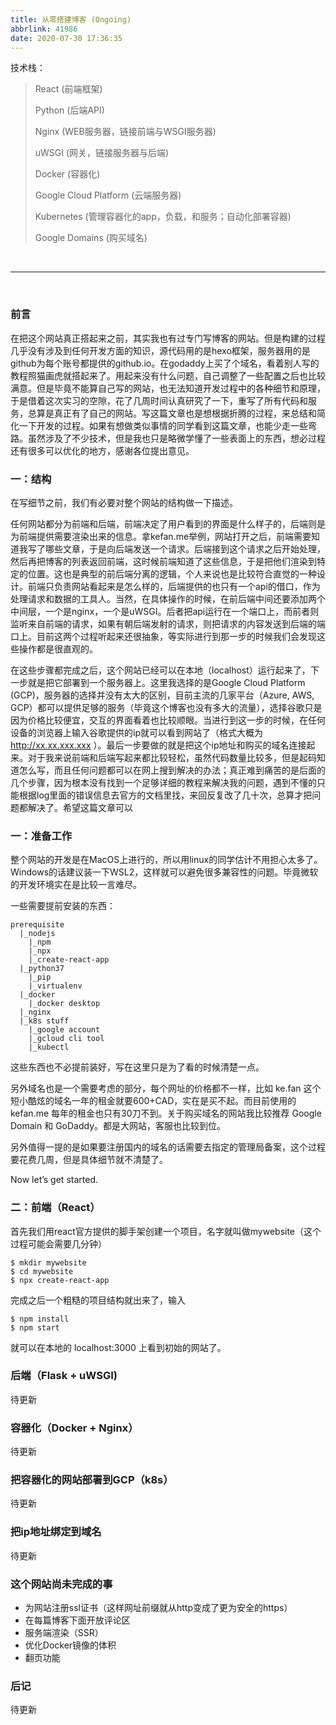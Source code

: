 ```yaml
---
title: 从零搭建博客 (Ongoing)
abbrlink: 41986
date: 2020-07-30 17:36:35
---
```


技术栈：

> React (前端框架)
>
> Python (后端API)
>
> Nginx (WEB服务器，链接前端与WSGI服务器)
>
> uWSGI (网关，链接服务器与后端)
>
> Docker (容器化)
>
> Google Cloud Platform (云端服务器)
>
> Kubernetes (管理容器化的app，负载，和服务；自动化部署容器)
>
> Google Domains (购买域名)

<br>

----

<br>

### 前言

在把这个网站真正搭起来之前，其实我也有过专门写博客的网站。但是构建的过程几乎没有涉及到任何开发方面的知识，源代码用的是hexo框架，服务器用的是github为每个账号都提供的github.io。在godaddy上买了个域名，看着别人写的教程照猫画虎就搭起来了。用起来没有什么问题，自己调整了一些配置之后也比较满意。但是毕竟不能算自己写的网站，也无法知道开发过程中的各种细节和原理，于是借着这次实习的空隙，花了几周时间认真研究了一下，重写了所有代码和服务，总算是真正有了自己的网站。写这篇文章也是想根据折腾的过程，来总结和简化一下开发的过程。如果有想做类似事情的同学看到这篇文章，也能少走一些弯路。虽然涉及了不少技术，但是我也只是略微学懂了一些表面上的东西，想必过程还有很多可以优化的地方，感谢各位提出意见。

### 一：结构

在写细节之前，我们有必要对整个网站的结构做一下描述。

任何网站都分为前端和后端，前端决定了用户看到的界面是什么样子的，后端则是为前端提供需要渲染出来的信息。拿kefan.me举例，网站打开之后，前端需要知道我写了哪些文章，于是向后端发送一个请求。后端接到这个请求之后开始处理，然后再把博客的列表返回前端，这时候前端知道了这些信息，于是把他们渲染到特定的位置。这也是典型的前后端分离的逻辑，个人来说也是比较符合直觉的一种设计。前端只负责网站看起来是怎么样的，后端提供的也只有一个api的借口，作为处理请求和数据的工具人。当然，在具体操作的时候，在前后端中间还要添加两个中间层，一个是nginx，一个是uWSGI。后者把api运行在一个端口上，而前者则监听来自前端的请求，如果有朝后端发射的请求，则把请求的内容发送到后端的端口上。目前这两个过程听起来还很抽象，等实际进行到那一步的时候我们会发现这些操作都是很直观的。

在这些步骤都完成之后，这个网站已经可以在本地（localhost）运行起来了，下一步就是把它部署到一个服务器上。这里我选择的是Google Cloud Platform (GCP)，服务器的选择并没有太大的区别，目前主流的几家平台（Azure, AWS, GCP）都可以提供足够的服务（毕竟这个博客也没有多大的流量），选择谷歌只是因为价格比较便宜，交互的界面看着也比较顺眼。当进行到这一步的时候，在任何设备的浏览器上输入谷歌提供的ip就可以看到网站了（格式大概为 http://xx.xx.xxx.xxx ）。最后一步要做的就是把这个ip地址和购买的域名连接起来。对于我来说前端和后端写起来都比较轻松，虽然代码数量比较多，但是起码知道怎么写，而且任何问题都可以在网上搜到解决的办法；真正难到痛苦的是后面的几个步骤，因为根本没有找到一个足够详细的教程来解决我的问题，遇到不懂的只能根据log里面的错误信息去官方的文档里找，来回反复改了几十次，总算才把问题都解决了。希望这篇文章可以

### 一：准备工作

整个网站的开发是在MacOS上进行的，所以用linux的同学估计不用担心太多了。Windows的话建议装一下WSL2，这样就可以避免很多兼容性的问题。毕竟微软的开发环境实在是比较一言难尽。

一些需要提前安装的东西：

```
prerequisite
  |_nodejs
    |_npm
    |_npx
    |_create-react-app
  |_python37
    |_pip
    |_virtualenv
  |_docker
    |_docker desktop
  |_nginx
  |_k8s stuff
    |_google account
    |_gcloud cli tool
    |_kubectl
```

这些东西也不必提前装好，写在这里只是为了看的时候清楚一点。

另外域名也是一个需要考虑的部分，每个网址的价格都不一样，比如 ke.fan 这个短小酷炫的域名一年的租金就要600+CAD，实在是买不起。而目前使用的 kefan.me 每年的租金也只有30刀不到。关于购买域名的网站我比较推荐 Google Domain 和 GoDaddy。都是大网站，客服也比较到位。

另外值得一提的是如果要注册国内的域名的话需要去指定的管理局备案，这个过程要花费几周，但是具体细节就不清楚了。

Now let’s get started.

### 二：前端（React）

首先我们用react官方提供的脚手架创建一个项目，名字就叫做mywebsite（这个过程可能会需要几分钟）

```
$ mkdir mywebsite
$ cd mywebsite
$ npx create-react-app
```

完成之后一个粗糙的项目结构就出来了，输入

```
$ npm install
$ npm start
```

就可以在本地的 localhost:3000 上看到初始的网站了。

### 后端（Flask + uWSGI)

待更新

### 容器化（Docker + Nginx）

待更新

### 把容器化的网站部署到GCP（k8s）

待更新

### 把ip地址绑定到域名

待更新

### 这个网站尚未完成的事

- 为网站注册ssl证书（这样网址前缀就从http变成了更为安全的https）
- 在每篇博客下面开放评论区
- 服务端渲染（SSR）
- 优化Docker镜像的体积
- 翻页功能

### 后记

待更新
